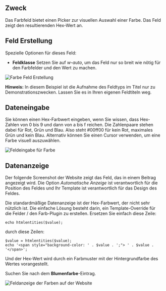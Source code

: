 <!-- Filename: J3.x:Adding_custom_fields/Color_Field / Display title: Farbfläche -->

## Zweck

Das Farbfeld bietet einen Picker zur visuellen Auswahl einer Farbe. Das Feld zeigt den resultierenden Hex-Wert an.

## Feld Erstellung

Spezielle Optionen für dieses Feld:

- **Feldklasse** Setzen Sie auf *w-auto*, um das Feld nur so breit wie nötig für den Farbfelder und den Wert zu machen.

![Farbe Feld Erstellung](../../../en/images/fields/fields-colour-edit.png)

**Hinweis:** In diesem Beispiel ist die Aufnahme des Feldtyps im Titel nur zu Demonstrationszwecken. Lassen Sie es in Ihren eigenen Feldtiteln weg.

## Dateneingabe

Sie können einen Hex-Farbwert eingeben, wenn Sie wissen, dass Hex-Zahlen von 0 bis 9 und dann von a bis f reichen. Die Zahlenpaare stehen dabei für Rot, Grün und Blau. Also steht #00ff00 für kein Rot, maximales Grün und kein Blau. Alternativ können Sie einen Cursor verwenden, um eine Farbe visuell auszuwählen.

![Feldeingabe für Farbe](../../../en/images/fields/fields-colour-data-entry.png)


## Datenanzeige

Der folgende Screenshot der Website zeigt das Feld, das in einem Beitrag angezeigt wird. Die Option *Automatische Anzeige* ist verantwortlich für die Position des Feldes und Ihr Template ist verantwortlich für das Design des Feldes.

Die standardmäßige Datenanzeige ist der Hex-Farbwert, der nicht sehr nützlich ist. Die einfache Lösung besteht darin, ein Template-Override für die Felder / den Farb-Plugin zu erstellen. Ersetzen Sie einfach diese Zeile:
```
echo htmlentities($value);
```
durch diese Zeilen:
```
$value = htmlentities($value);
echo '<span style="background-color: ' . $value . ';"> ' . $value . '</span>';
```
Und der Hex-Wert wird durch ein Farbmuster mit der Hintergrundfarbe des Wertes vorangestellt.

Suchen Sie nach dem **Blumenfarbe**-Eintrag.

![Feldanzeige der Farben auf der Website](../../../en/images/fields/fields-colour-site.png)

